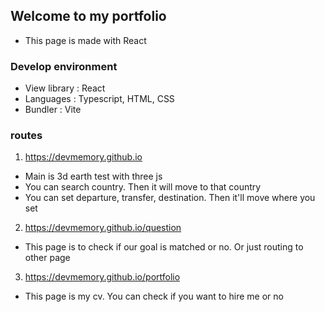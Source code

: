 ## Welcome to my portfolio
- This page is made with React

### Develop environment
- View library : React
- Languages : Typescript, HTML, CSS
- Bundler : Vite

### routes
1. https://devmemory.github.io 
  - Main is 3d earth test with three js
  - You can search country. Then it will move to that country
  - You can set departure, transfer, destination. Then it'll move where you set

2. https://devmemory.github.io/question
  - This page is to check if our goal is matched or no. Or just routing to other page
3. https://devmemory.github.io/portfolio
  - This page is my cv. You can check if you want to hire me or no